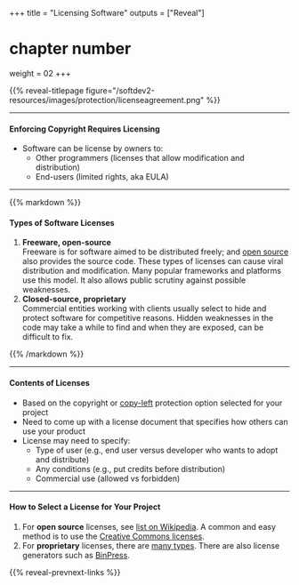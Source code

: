 +++
title = "Licensing Software"
outputs = ["Reveal"]
# chapter number
weight = 02
+++

{{% reveal-titlepage figure="/softdev2-resources/images/protection/licenseagreement.png" %}}

---

#### Enforcing Copyright Requires Licensing

- Software can be license by owners to:
  - Other programmers (licenses that allow modification and distribution)
  - End-users (limited rights, aka EULA)

---

{{% markdown %}}

#### Types of Software Licenses

1. **Freeware, open-source** <br/> <!-- .element: class="fragment" data-fragment-index="1" -->
  <span class="fragment" data-fragment-index="1"> Freeware is for software aimed to be distributed freely; and [open source](https://ggc-sd.github.io/LegalSoftDevApps/paper_ch5.html) also provides the source code. These types of licenses can cause viral distribution and modification. Many popular frameworks and platforms use this model. It also allows public scrutiny against possible weaknesses.</span>
1. **Closed-source, proprietary** <br/> <!-- .element: class="fragment" data-fragment-index="2" --> 
  <span class="fragment" data-fragment-index="2">Commercial entities working with clients usually select to hide and protect software for competitive reasons. Hidden weaknesses in the code may take a while to find and when they are exposed, can be difficult to fix.</span>

{{% /markdown %}}

---

#### Contents of Licenses

- Based on the copyright
  or [copy-left](https://en.wikipedia.org/wiki/Copyleft) protection
  option selected for your project
- Need to come up with a license document that specifies how others can use your product
- License may need to specify:
  - Type of user (e.g., end user versus developer who wants to adopt and distribute)
  - Any conditions (e.g., put credits before distribution)
  - Commercial use (allowed vs forbidden)

---

#### How to Select a License for Your Project

1. For **open source** licenses, see
   [list on Wikipedia](https://en.wikipedia.org/wiki/Comparison_of_free_and_open-source_software_licenses). A
   common and easy method is to use the
   [Creative Commons licenses](https://creativecommons.org/share-your-work/).
2. For **proprietary** licenses, there are
   [many types](https://ggc-sd.github.io/LegalSoftDevApps/paper_ch4.html). There
   are also license generators such as [BinPress](https://www.binpress.com/license-generator/).

{{% reveal-prevnext-links %}}

